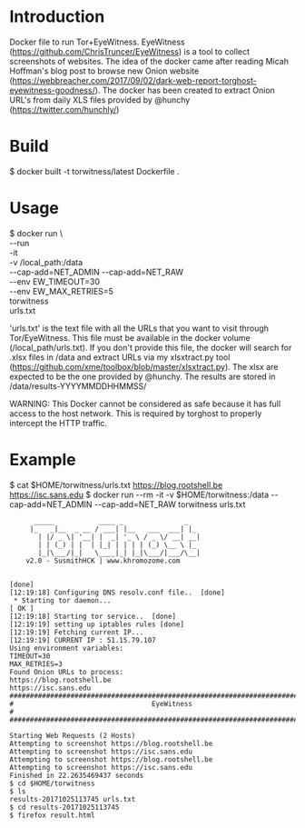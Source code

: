 Introduction
============
Docker file to run Tor+EyeWitness. EyeWitness (https://github.com/ChrisTruncer/EyeWitness) is a tool to collect screenshots of websites.
The idea of the docker came after reading Micah Hoffman's blog post to browse new Onion website (https://webbreacher.com/2017/09/02/dark-web-report-torghost-eyewitness-goodness/). The docker has been created to extract Onion URL's from daily XLS files provided by @hunchy (https://twitter.com/hunchly/)

Build
=====
$ docker built -t torwitness/latest Dockerfile .

Usage
=====
$ docker run \	
	--run \
	-it \
	-v /local_path:/data \
	--cap-add=NET_ADMIN --cap-add=NET_RAW \
	--env EW_TIMEOUT=30 \
	--env EW_MAX_RETRIES=5 \
	torwitness \
	urls.txt

'urls.txt' is the text file with all the URLs that you want to visit through Tor/EyeWitness. This file must be available in the docker volume (/local_path/urls.txt). If you don't provide this file, the docker will search for .xlsx files in /data and extract URLs via my xlsxtract.py tool (https://github.com/xme/toolbox/blob/master/xlsxtract.py). The xlsx are expected to be the one provided by @hunchy. The results are stored in /data/results-YYYYMMDDHHMMSS/

WARNING: This Docker cannot be considered as safe because it has full access to the host network. This is required by torghost to properly intercept the HTTP traffic.

Example
=======
$ cat $HOME/torwitness/urls.txt
https://blog.rootshell.be
https://isc.sans.edu
$ docker run --rm -it -v $HOME/torwitness:/data --cap-add=NET_ADMIN --cap-add=NET_RAW torwitness urls.txt
```
      _____           ____ _               _
     |_   _|__  _ __ / ___| |__   ___  ___| |_
       | |/ _ \| '__| |  _| '_ \ / _ \/ __| __|
       | | (_) | |  | |_| | | | | (_) \__ \ |_
       |_|\___/|_|   \____|_| |_|\___/|___/\__|
	v2.0 - SusmithHCK | www.khromozome.com


[done]
[12:19:18] Configuring DNS resolv.conf file..  [done]
 * Starting tor daemon...                                                                                                                                                                                [ OK ]
[12:19:18] Starting tor service..  [done]
[12:19:19] setting up iptables rules [done]
[12:19:19] Fetching current IP...
[12:19:19] CURRENT IP : 51.15.79.107
Using environment variables:
TIMEOUT=30
MAX_RETRIES=3
Found Onion URLs to process:
https://blog.rootshell.be
https://isc.sans.edu
################################################################################
#                                  EyeWitness                                  #
################################################################################

Starting Web Requests (2 Hosts)
Attempting to screenshot https://blog.rootshell.be
Attempting to screenshot https://isc.sans.edu
Attempting to screenshot https://blog.rootshell.be
Attempting to screenshot https://isc.sans.edu
Finished in 22.2635469437 seconds
$ cd $HOME/torwitness
$ ls
results-20171025113745 urls.txt
$ cd results-20171025113745
$ firefox result.html
```
